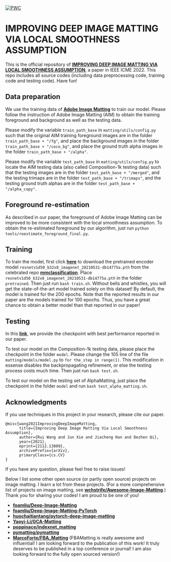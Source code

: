 [![PWC](https://img.shields.io/endpoint.svg?url=https://paperswithcode.com/badge/improving-deep-image-matting-via-local/image-matting-on-composition-1k-1)](https://paperswithcode.com/sota/image-matting-on-composition-1k-1?p=improving-deep-image-matting-via-local)

# IMPROVING DEEP IMAGE MATTING VIA LOCAL SMOOTHNESS ASSUMPTION
This is the official repository of [**IMPROVING DEEP IMAGE MATTING VIA LOCAL SMOOTHNESS ASSUMPTION**](https://arxiv.org/abs/2112.13809), a paper in IEEE ICME 2022.
This repo includes all source codes (including data preprocessing code, training code and testing code). 
Have fun!

## Data preparation

We use the training data of [**Adobe Image Matting**](https://sites.google.com/view/deepimagematting) to train our model.
Please follow the instruction of Adobe Image Matting (AIM) to obtain the training foreground and background as well as the testing data.

Please modify the variable `train_path_base` in `matting/utils/config.py` such that the original AIM training foreground images are in the folder `train_path_base + "/fg"`, and place the background images in the folder `train_path_base + "/coco_bg"`, and place the ground truth alpha images in the folder `train_path_base + "/alpha"`.

Please modify the variable `test_path_base` in `matting/utils/config.py` to locate the AIM testing data (also called Composition-1k testing data) such that the testing images are in the folder `test_path_base + "/merged"`, and the testing trimaps are in the folder `test_path_base + "/trimaps"`, and the testing ground truth alphas are in the folder `test_path_base + "/alpha_copy"`.

## Foreground re-estimation

As described in our paper, the foreground of Adobe Image Matting can be improved to be more consistent with the local smoothness assumption.
To obtain the re-estimated foreground by our algorithm, just run `python tools/reestimate_foreground_final.py`.

## Training

To train the model,
first click [**here**](https://download.openmmlab.com/mmclassification/v0/resnet/resnetv1d50_b32x8_imagenet_20210531-db14775a.pth) 
to download the pretrained encoder model `resnetv1d50_b32x8_imagenet_20210531-db14775a.pth` from the 
celebrated repo [**mmclassification**](https://github.com/open-mmlab/mmclassification).
Place `resnetv1d50_b32x8_imagenet_20210531-db14775a.pth` in the folder `pretrained`.
Then just run `bash train.sh`.
Without bells and whistles, you will get the state-of-the-art model trained solely on this dataset!
By default, the model is trained for the 200 epochs.
Note that the reported results in our paper are the models trained for 100 epochs.
Thus, you have a great chance to obtain a better model than that reported in our paper!

## Testing

In this [**link**](https://cowtransfer.com/s/f0978719141847), we provide the checkpoint with best performance reported in our paper. 

To test our model on the Composition-1k testing data, please place the checkpoint in the folder `model`.
Please change the 105 line of the file `matting/models/model.py` to `for the_step in range(1)`. This modification in essense disables the backpropagating refinement, or else the testing process costs much time.
Then just run `bash test.sh`.

To test our model on the testing set of AlphaMatting, just place the checkpoint in the folder `model` and run `bash test_alpha_matting.sh`.

## Acknowledgments

If you use techniques in this project in your research, please cite our paper.
```
@misc{wang2021ImprovingDeepImageMatting,
      title={Improving Deep Image Matting Via Local Smoothness Assumption}, 
      author={Rui Wang and Jun Xie and Jiacheng Han and Dezhen Qi},
      year={2021},
      eprint={2112.13809},
      archivePrefix={arXiv},
      primaryClass={cs.CV}
}
```

If you have any question, please feel free to raise issues!

Below I list some other open source (or partly open source) projects on image matting.
I learn a lot from these projects.
(For a more comprehensive list of projects on image matting, see [**wchstrife/Awesome-Image-Matting**](https://github.com/wchstrife/Awesome-Image-Matting).)
Thank you for sharing your codes!
I am proud to be one of you!

- [**foamliu/Deep-Image-Matting**](https://github.com/foamliu/Deep-Image-Matting)
- [**foamliu/Deep-Image-Matting-PyTorch**](https://github.com/foamliu/Deep-Image-Matting-PyTorch)
- [**huochaitiantang/pytorch-deep-image-matting**](https://github.com/huochaitiantang/pytorch-deep-image-matting)
- [**Yaoyi-Li/GCA-Matting**](https://github.com/Yaoyi-Li/GCA-Matting)
- [**poppinace/indexnet_matting**](https://github.com/poppinace/indexnet_matting)
- [**pymatting/pymatting**](https://github.com/pymatting/pymatting)
- [**MarcoForte/FBA_Matting**](https://github.com/MarcoForte/FBA_Matting) (FBAMatting is really awesome and influential! I am looking forward to the publication of this work! It truly deserves to be published in a top conference or journal! I am also looking forward to the fully open sourced version!)
